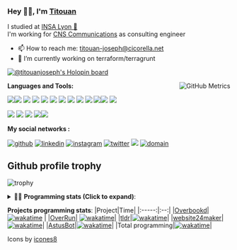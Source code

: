 <!--
**titouan-joseph/titouan-joseph** is a ✨ _special_ ✨ repository because its `README.md` (this file) appears on your GitHub profile.

Here are some ideas to get you started:

- 🔭 I’m currently working on ...
- 🌱 I’m currently learning ...
- 👯 I’m looking to collaborate on ...
- 🤔 I’m looking for help with ...
- 💬 Ask me about ...
- 📫 How to reach me: ...
- 😄 Pronouns: ...
- ⚡ Fun fact: ...
-->

### Hey 👋🏽, I'm [Titouan](https://github.com/Titouan-Joseph) 

I studied at  [INSA Lyon 🦏](https://www.insa-lyon.fr/en/)  
I'm working for [CNS Communications](https://www.cns-com.com/) as consulting engineer

- 📫 How to reach me: [titouan-joseph@cicorella.net](mailto:titouan-joseph@cicorella.net)
- 🔭 I’m currently working on terraform/terragrunt

[![@titouanjoseph's Holopin board](https://holopin.me/titouanjoseph)](https://holopin.io/@titouanjoseph)

  <img align="right" alt="GitHub Metrics" src="https://metrics.lecoq.io/titouan-joseph" />

**Languages and Tools:**

[<img src="https://img.icons8.com/color/48/000000/python.png"/>]()[<img src="https://img.icons8.com/color/48/000000/java-coffee-cup-logo.png"/>]() [<img src="https://img.icons8.com/color/48/000000/c-programming.png"/>]() [<img src="https://img.icons8.com/color/48/000000/javascript.png"/>]() [<img src="https://img.icons8.com/color/48/000000/selenium-test-automation.png"/>]() [<img src="https://img.icons8.com/color/48/000000/git.png"/>]() [<img src="https://img.icons8.com/color/48/000000/console.png"/>]() [<img src="https://img.icons8.com/color/48/000000/android-os.png"/>]() [<img src="https://img.icons8.com/color/48/000000/pycharm.png"/>]() [<img src="https://img.icons8.com/color/48/000000/virtualbox.png"/>]() [<img src="https://img.icons8.com/color/48/000000/windows-10.png"/>]()[<img src="https://img.icons8.com/external-tal-revivo-color-tal-revivo/48/000000/external-development-experience-through-the-native-integrations-of-azure-with-visual-studio-logo-color-tal-revivo.png"/>]() [<img src="https://img.icons8.com/color/48/000000/terraform.png" />]()

[<img src="https://img.icons8.com/color/48/000000/linux.png"/>]() [<img src="https://img.icons8.com/color/48/000000/nginx.png"/>]() [<img src="https://img.icons8.com/color/48/000000/raspberry-pi.png"/>]() [<img src="https://img.icons8.com/color/48/000000/docker.png"/>]()[<img src="https://img.icons8.com/color/48/000000/visual-studio-code-2019.png"/>]()

**My social networks :**

[<img src='https://img.icons8.com/fluent/48/000000/github.png' alt="github">](https://github.com/titouan-joseph)  [<img src='https://img.icons8.com/color/48/000000/linkedin.png' alt='linkedin'>](https://www.linkedin.com/in/titouan-joseph-revol/)  [<img src='https://img.icons8.com/color/48/000000/instagram-new.png' alt='instagram'>](https://www.instagram.com/tit_ci/)  [<img src='https://img.icons8.com/color/48/000000/twitter.png' alt='twitter'>](https://twitter.com/tit_ci) [<img src="https://img.icons8.com/color/48/000000/facebook.png"/>](https://www.facebook.com/titre01) [<img src="https://img.icons8.com/fluent/48/000000/domain.png" alt="domain"/>](https://titouan-joseph.cicorella.net)

## Github profile trophy

![trophy](https://github-profile-trophy.vercel.app/?username=titouan-joseph&no-frame=true&no-bg=true)

<details>
 <summary>👨‍💻 <b>Programming stats (Click to expand)</b>: </summary>
<!--START_SECTION:waka-->
![Code Time](http://img.shields.io/badge/Code%20Time-1%2C763%20hrs%203%20mins-blue)

**🐱 My GitHub Data** 

> 📦 466.9 kB Used in GitHub's Storage 
 > 
> 🏆 2 Contributions in the Year 2025
 > 
> 🚫 Not Opted to Hire
 > 
> 📜 41 Public Repositories 
 > 
> 🔑 2 Private Repositories 
 > 
**I'm an Early 🐤** 

```text
🌞 Morning                45587 commits       ███░░░░░░░░░░░░░░░░░░░░░░   11.19 % 
🌆 Daytime                162190 commits      ██████████░░░░░░░░░░░░░░░   39.80 % 
🌃 Evening                184718 commits      ███████████░░░░░░░░░░░░░░   45.33 % 
🌙 Night                  15021 commits       █░░░░░░░░░░░░░░░░░░░░░░░░   03.69 % 
```
📅 **I'm Most Productive on Tuesday** 

```text
Monday                   61836 commits       ████░░░░░░░░░░░░░░░░░░░░░   15.17 % 
Tuesday                  125268 commits      ████████░░░░░░░░░░░░░░░░░   30.74 % 
Wednesday                52964 commits       ███░░░░░░░░░░░░░░░░░░░░░░   13.00 % 
Thursday                 42757 commits       ███░░░░░░░░░░░░░░░░░░░░░░   10.49 % 
Friday                   35616 commits       ██░░░░░░░░░░░░░░░░░░░░░░░   08.74 % 
Saturday                 33040 commits       ██░░░░░░░░░░░░░░░░░░░░░░░   08.11 % 
Sunday                   56035 commits       ███░░░░░░░░░░░░░░░░░░░░░░   13.75 % 
```


📊 **This Week I Spent My Time On** 

```text
🕑︎ Time Zone: Europe/Paris

💬 Programming Languages: 
Other                    1 hr 57 mins        ██████████░░░░░░░░░░░░░░░   40.80 % 
HCL                      41 mins             ████░░░░░░░░░░░░░░░░░░░░░   14.38 % 
Docker                   28 mins             ██░░░░░░░░░░░░░░░░░░░░░░░   09.92 % 
YAML                     26 mins             ██░░░░░░░░░░░░░░░░░░░░░░░   09.36 % 
Terraform                23 mins             ██░░░░░░░░░░░░░░░░░░░░░░░   08.27 % 

🔥 Editors: 
VS Code                  3 hrs               ████████████████░░░░░░░░░   62.67 % 
Bash                     1 hr 47 mins        █████████░░░░░░░░░░░░░░░░   37.33 % 

🐱‍💻 Projects: 
oversite                 2 hrs 50 mins       ███████████████░░░░░░░░░░   59.24 % 
CMACGM                   1 hr 36 mins        ████████░░░░░░░░░░░░░░░░░   33.61 % 
infra                    13 mins             █░░░░░░░░░░░░░░░░░░░░░░░░   04.80 % 
Terminal                 6 mins              █░░░░░░░░░░░░░░░░░░░░░░░░   02.24 % 
Overrun                  0 secs              ░░░░░░░░░░░░░░░░░░░░░░░░░   00.11 % 

💻 Operating System: 
Linux                    3 hrs 11 mins       █████████████████░░░░░░░░   66.39 % 
WSL                      1 hr 36 mins        ████████░░░░░░░░░░░░░░░░░   33.61 % 
```

**I Mostly Code in Python** 

```text
Python                   19 repos            ██████████░░░░░░░░░░░░░░░   40.43 % 
Go                       3 repos             ██░░░░░░░░░░░░░░░░░░░░░░░   06.38 % 
Markdown                 2 repos             █░░░░░░░░░░░░░░░░░░░░░░░░   04.26 % 
HTML                     2 repos             █░░░░░░░░░░░░░░░░░░░░░░░░   04.26 % 
Shell                    1 repo              █░░░░░░░░░░░░░░░░░░░░░░░░   02.13 % 
```




 Last Updated on 17/01/2025 14:46:32 UTC
<!--END_SECTION:waka-->

</details>

<b>Projects programming stats</b>:
|Project|Time|
|:-----:|:--:|
|[Overbookd](https://gitlab.com/24-heures-insa/overbookd-mono)| [![wakatime](https://wakatime.com/badge/user/07f10887-f0d8-43c1-b329-d19c27059283/project/ab706b0b-5add-409f-af94-4f37aa8fb446.svg)](https://wakatime.com/badge/user/07f10887-f0d8-43c1-b329-d19c27059283/project/ab706b0b-5add-409f-af94-4f37aa8fb446) |
|[OverRun](https://gitlab.com/24-heures-insa/overrun)| [![wakatime](https://wakatime.com/badge/user/07f10887-f0d8-43c1-b329-d19c27059283/project/48ffd86b-1347-40bc-b1dc-ce643f931244.svg)](https://wakatime.com/badge/user/07f10887-f0d8-43c1-b329-d19c27059283/project/48ffd86b-1347-40bc-b1dc-ce643f931244)|
|[tldr](https://github.com/tldr-pages/tldr)|[![wakatime](https://wakatime.com/badge/user/07f10887-f0d8-43c1-b329-d19c27059283/project/e25ceab6-07e9-4b76-9e55-f73d45e58856.svg)](https://wakatime.com/badge/user/07f10887-f0d8-43c1-b329-d19c27059283/project/e25ceab6-07e9-4b76-9e55-f73d45e58856)|
|[website24maker](https://github.com/24HeuresINSA/website24maker)|[![wakatime](https://wakatime.com/badge/user/07f10887-f0d8-43c1-b329-d19c27059283/project/0d2d9294-0be7-4646-9c4f-7169f120f4e7.svg)](https://wakatime.com/badge/user/07f10887-f0d8-43c1-b329-d19c27059283/project/0d2d9294-0be7-4646-9c4f-7169f120f4e7)|
|[AstusBot](https://github.com/TCastus/ASTUSbot)|[![wakatime](https://wakatime.com/badge/user/07f10887-f0d8-43c1-b329-d19c27059283/project/e6f09298-a37c-4761-b8d4-5ec7312fd79f.svg)](https://wakatime.com/badge/user/07f10887-f0d8-43c1-b329-d19c27059283/project/e6f09298-a37c-4761-b8d4-5ec7312fd79f)|
|Total programming|[![wakatime](https://wakatime.com/badge/user/07f10887-f0d8-43c1-b329-d19c27059283.svg)](https://wakatime.com/@07f10887-f0d8-43c1-b329-d19c27059283)|

Icons by [icones8](https://icones8.fr/)
